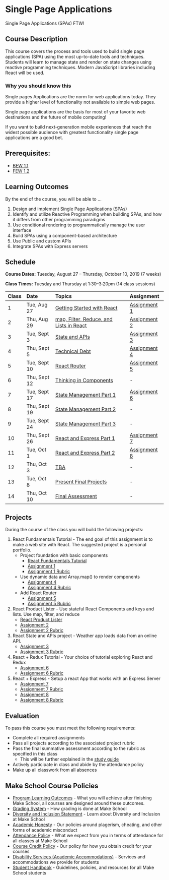 # Single Page Applications

Single Page Applications (SPAs) FTW!

## Course Description

This course covers the process and tools used to build single page applications (SPA) using the most up-to-date tools and techniques. Students will learn to manage state and render on state changes using reactive programming techniques. Modern JavaScript libraries including React will be used.

### Why you should know this

Single pages Applications are the norm for web applications today. They provide a higher level of functionality not available to simple web pages.

Single page applications are the basis for most of your favorite web destinations and the future of mobile computing!

If you want to build next-generation mobile experiences that reach the widest possible audience with greatest functionality single page applications are a good bet.

## Prerequisites:  

- [BEW 1.1](https://github.com/Make-School-Courses/BEW-1.1-RESTful-and-Resourceful-MVC-Architecture)
- [FEW 1.2](https://github.com/Make-School-Courses/FEW-1.2-JavaScript-Foundations)

## Learning Outcomes

By the end of the course, you will be able to ...

1. Design and implement Single Page Applications (SPAs)
1. Identify and utilize Reactive Programming when building SPAs, and how it differs from other programming paradigms
1. Use conditional rendering to programmatically manage the user interface
1. Build SPAs using a component-based architecture
1. Use Public and custom APIs
1. Integrate SPAs with Express servers

## Schedule
**Course Dates:** Tuesday, August 27 – Thursday, October 10, 2019 (7 weeks)

**Class Times:** Tuesday and Thursday at 1:30–3:20pm (14 class sessions)

| Class | Date | Topics | Assignment |
|:------|:------|:-------|:----------|
|  1 | Tue, Aug 27  | [Getting Started with React](Lessons/lesson-01.md) | [Assignment 1](Assignments/Assignment-01.md) |
|  2 | Thu, Aug 29  | [map, Filter, Reduce, and Lists in React](Lessons/lesson-02.md) | [Assignment 2](Assignments/Assignment-02.md) |
|  3 | Tue, Sept 3  | [State and APIs](Lessons/lesson-03.md) | [Assignment 3](Assignments/Assignment-03.md) |
|  4 | Thu, Sept 5  | [Technical Debt](Lessons/lesson-04.md) | [Assignment 4](Assignments/Assignment-04.md) |
|  5 | Tue, Sept 10 | [React Router](Lessons/lesson-05.md) | [Assignment 5](Assignments/Assignment-05.md) |
|  6 | Thu, Sept 12 | [Thinking in Components](Lessons/lesson-06.md) | - |
|  7 | Tue, Sept 17 | [State Management Part 1](Lessons/lesson-07.md) | [Assignment 6](Assignments/Assignment-06.md) |
|  8 | Thu, Sept 19 | [State Management Part 2](Lessons/lesson-08.md) | - | 
|  9 | Tue, Sept 24 | [State Management Part 3](Lessons/lesson-09.md) | - |
| 10 | Thu, Sept 26 | [React and Express Part 1](Lessons/lesson-10.md) | [Assignment 7](Assignments/Assignment-07.md) |
| 11 | Tue, Oct 1   | [React and Express Part 2](Lessons/lesson-11.md) | [Assignment 8](Assignments/Assignment-08.md) |
| 12 | Thu, Oct 3   | [TBA](Lessons/lesson-12.md) | - |
| 13 | Tue, Oct 8   | [Present Final Projects](Lessons/lesson-13.md) | - |
| 14 | Thu, Oct 10  | [Final Assessment](Lessons/lesson-14.md) | - |

## Projects 

During the course of the class you will build the following projects: 

1. React Fundamentals Tutorial - The end goal of this assignment is to make a web site with React. The suggested project is a personal portfolio. 
    - Project foundation with basic components
        - [React Fundamentals Tutorial](https://www.makeschool.com/academy/track/react-fundamentals-vm0)
        - [Assignment 1](Assignments/Assignment-01.md)
        - [Assignment 1 Rubric](Assignments/Assignment-01-rubric.md)
    - Use dynamic data and Array.map() to render components
        - [Assignment 4](Assignments/Assignment-04.md)
        - [Assignment 4 Rubric](Assignments/Assignment-04-rubric.md)
    - Add React Router
        - [Assignment 5](Assignments/Assignment-05.md)
        - [Assignment 5 Rubric](Assignments/Assignment-05-rubric.md)
1. React Product Lister - Use stateful React Components and keys and lists. Use map, filter, and reduce
    - [React Product Lister](https://github.com/Make-School-Labs/react-product-list)
    - [Assignment 2](Assignments/Assignment-02.md)
    - [Assignment 2 Rubric](Assignments/Assignment-02-rubric.md)
1. React State and APIs project - Weather app loads data from an online API.
    - [Assignment 3](Assignments/Assignment-03.md)
    - [Assignment 3 Rubric](Assignment/Assignment-01-rubric.md)
1. React + Redux Tutorial - Your choice of tutorial exploring React and Redux
    - [Assignment 6](Assignments/Assignment-06.md)
    - [Assignment 6 Rubric](Assignment/Assignment-06-rubric.md)
1. React + Express - Setup a react App that works with an Express Server
    - [Assignment 7](Assignments/Assignment-07.md)
    - [Assignment 7 Rubric](Assignment/Assignment-07-rubric.md)
    - [Assignment 8](Assignments/Assignment-08.md)
    - [Assignment 8 Rubric](Assignment/Assignment-08-rubric.md)

## Evaluation 

To pass this course you must meet the following requirements:

- Complete all required assignments 
- Pass all projects according to the associated project rubric
- Pass the final summative assessment according to the rubric as specified in this class
  - This will be further explained in the [study guide](ADD_STUDY_GUIDE_LNK)
- Actively participate in class and abide by the attendance policy
- Make up all classwork from all absences

## Make School Course Policies

- [Program Learning Outcomes](https://make.sc/program-learning-outcomes) - What you will achieve after finishing Make School, all courses are designed around these outcomes.
- [Grading System](https://make.sc/grading-system) - How grading is done at Make School
- [Diversity and Inclusion Statement](https://make.sc/diversity-and-inclusion-statement) - Learn about Diversity and Inclusion at Make School
- [Academic Honesty](https://make.sc/academic-honesty-policy) - Our policies around plagerism, cheating, and other forms of academic misconduct 
- [Attendance Policy](https://make.sc/attendance-policy) - What we expect from you in terms of attendance for all classes at Make School
- [Course Credit Policy](https://make.sc/course-credit-policy) - Our policy for how you obtain credit for your courses
- [Disability Services (Academic Accommodations)](https://make.sc/disability-services) - Services and accommodations we provide for students
- [Student Handbook](https://make.sc/student-handbook) - Guidelines, policies, and resources for all Make School students

